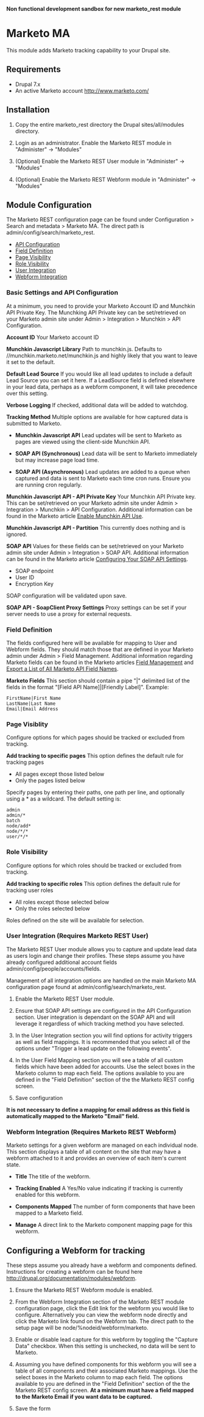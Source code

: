 **Non functional development sandbox for new marketo_rest module**

# Marketo MA

This module adds Marketo tracking capability to your Drupal site.

## Requirements

- Drupal 7.x
- An active Marketo account http://www.marketo.com/

## Installation

1. Copy the entire marketo_rest directory the Drupal sites/all/modules directory.

2. Login as an administrator. Enable the Marketo REST module in
   "Administer" -> "Modules"

3. (Optional) Enable the Marketo REST User module in
   "Administer" -> "Modules"

4. (Optional) Enable the Marketo REST Webform module in
   "Administer" -> "Modules"


## Module Configuration

The Marketo REST configuration page can be found under Configuration > Search and
metadata > Marketo MA. The direct path is admin/config/search/marketo_rest.

- [API Configuration](#api-configuration)
- [Field Definition](#field-definition)
- [Page Visibility](#page-visibility)
- [Role Visibility](#role-visibility)
- [User Integration](#user-integration)
- [Webform Integration](#webform-integration)

### <a id="api-configuration"></a> Basic Settings and API Configuration

At a minimum, you need to provide your Marketo Account ID and Munchkin API
Private Key. The Munchking API Private key can be set/retrieved on your Marketo
admin site under Admin > Integration > Munchkin > API Configuration.

**Account ID**
Your Marketo account ID

**Munchkin Javascript Library**
Path to munchkin.js. Defaults to //munchkin.marketo.net/munchkin.js and highly
likely that you want to leave it set to the default.

**Default Lead Source**
If you would like all lead updates to include a default Lead Source you can
set it here. If a LeadSource field is defined elsewhere in your lead data,
perhaps as a webform component, it will take precedence over this setting.

**Verbose Logging**
If checked, additional data will be added to watchdog.

**Tracking Method**
Multiple options are available for how captured data is submitted to Marketo.

- **Munchkin Javascript API**
  Lead updates will be sent to Marketo as pages are viewed using the
  client-side Munchkin API.

- **SOAP API (Synchronous)**
  Lead data will be sent to Marketo immediately but may increase page
  load time.

- **SOAP API (Asynchronous)**
  Lead updates are added to a queue when captured and data is sent to
  Marketo each time cron runs. Ensure you are running cron regularly.

**Munchkin Javascript API - API Private Key**
Your Munchkin API Private key. This can be set/retrieved on your Marketo
admin site under Admin > Integration > Munchkin > API Configuration.
Additional information can be found in the Marketo article
[Enable Munchkin API Use](http://community.marketo.com/MarketoTutorial?id=kA250000000Kz4eCAC).

**Munchkin Javascript API - Partition**
This currently does nothing and is ignored.

**SOAP API**
Values for these fields can be set/retrieved on your Marketo admin site under
Admin > Integration > SOAP API. Additional information can be found in the
Marketo article [Configuring Your SOAP API Settings](http://community.marketo.com/MarketoArticle?id=kA050000000KyoyCAC).

- SOAP endpoint
- User ID
- Encryption Key

SOAP configuration will be validated upon save.

**SOAP API - SoapClient Proxy Settings**
Proxy settings can be set if your server needs to use a proxy for external requests.

### <a id="field-definition"></a> Field Definition

The fields configured here will be available for mapping to User and Webform fields.
They should match those that are defined in your Marketo admin under
Admin > Field Management. Additional information regarding Marketo fields can be
found in the Marketo articles [Field Management](http://community.marketo.com/MarketoDeepDive?id=kA5500000008RWQCA2)
and [Export a List of All Marketo API Field Names](http://community.marketo.com/MarketoArticle?id=kA050000000KytHCAS).

**Marketo Fields**
This section should contain a pipe "|" delimited list of the fields in the format
"[Field API Name]|[Friendly Label]". Example:
    
    FirstName|First Name
    LastName|Last Name
    Email|Email Address

### <a id="page-visibility"></a> Page Visiblity

Configure options for which pages should be tracked or excluded from tracking.

**Add tracking to specific pages**
This option defines the default rule for tracking pages

- All pages except those listed below
- Only the pages listed below

Specify pages by entering their paths, one path per line, and optionally using
a \* as a wildcard. The default setting is:

    admin
    admin/*
    batch
    node/add*
    node/*/*
    user/*/*

### <a id="role-visibility"></a> Role Visibility

Configure options for which roles should be tracked or excluded from tracking.

**Add tracking to specific roles**
This option defines the default rule for tracking user roles

- All roles except those selected below
- Only the roles selected below

Roles defined on the site will be available for selection.

### <a id="user-integration"></a> User Integration (Requires Marketo REST User)

The Marketo REST User module allows you to capture and update lead data as users
login and change their profiles. These steps assume you have already configured
additional account fields admin/config/people/accounts/fields.

Management of all integration options are handled on the main Marketo MA
configuration page found at admin/config/search/marketo_rest.

1. Enable the Marketo REST User module.

2. Ensure that SOAP API settings are configured in the API Configuration section.
   User integration is dependant on the SOAP API and will leverage it regardless
   of which tracking method you have selected.

3. In the User Integration section you will find options for activity triggers
   as well as field mappings. It is recommended that you select all of the
   options under "Trigger a lead update on the following events".

4. In the User Field Mapping section you will see a table of all custom fields
   which have been added for accounts. Use the select boxes in the Marketo
   column to map each field. The options available to you are defined in the
   "Field Definition" section of the the Marketo REST config screen.

5. Save configuration

**It is not necessary to define a mapping for email address as this field is automatically mapped to the Marketo "Email" field.**

### <a id="webform-integration"></a> Webform Integration (Requires Marketo REST Webform)

Marketo settings for a given webform are managed on each individual node. This
section displays a table of all content on the site that may have a webform
attached to it and provides an overview of each item's current state.

- **Title**
  The title of the webform.
  
- **Tracking Enabled**
  A Yes/No value indicating if tracking is currently enabled for this webform.
  
- **Components Mapped**
  The number of form components that have been mapped to a Marketo field.
  
- **Manage**
  A direct link to the Marketo component mapping page for this webform.

## Configuring a Webform for tracking

These steps assume you already have a webform and components defined. Instructions for
creating a webform can be found here http://drupal.org/documentation/modules/webform.

1. Ensure the Marketo REST Webform module is enabled.

2. From the Webform Integration section of the Marketo REST module configuration page,
   click the Edit link for the webform you would like to configure. Alternatively you
   can view the webform node directly and click the Marketo link found on the Webform
   tab. The direct path to the setup page will be node/%nodeid/webform/marketo.

3. Enable or disable lead capture for this webform by toggling the "Capture Data"
   checkbox. When this setting is unchecked, no data will be sent to Marketo.

4. Assuming you have defined components for this webform you will see a table of
   all components and their associated Marketo mappings. Use the select boxes in
   the Marketo column to map each field. The options available to you are defined
   in the "Field Definition" section of the the Marketo REST config screen.
   **At a minimum must have a field mapped to the Marketo Email if you want data to be captured.**

5. Save the form
